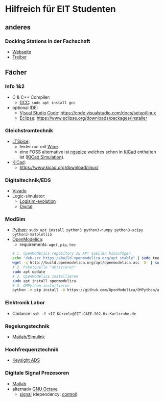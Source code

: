 # Hilfreich für EIT Studenten

## anderes

### Docking Stations in der Fachschaft

* [Webseite](https://i-tec.pro/de/produkt/u3hdmidvidock-3/)
* [Treiber](https://i-tec.cz/wp-content/uploads/man_dri/DisplayLink_Ubuntu.zip)

## Fächer

### Info 1&2
* C & C++ Compiler:
  * [GCC](https://gcc.gnu.org/): `sudo apt install gcc`
* optional IDE:
  *  [Visual Studio Code](https://code.visualstudio.com/): https://code.visualstudio.com/docs/setup/linux
  *  [Eclipse](https://www.eclipse.org/downloads/packages/): https://www.eclipse.org/downloads/packages/installer

### Gleichstromtechnik

* [LTSpice](https://www.analog.com/en/design-center/design-tools-and-calculators/ltspice-simulator.html):
  * leider nur mit [Wine](https://www.winehq.org/).
  * eine FOSS alternative ist [ngspice](https://ngspice.sourceforge.io/) welches schon in [KiCad](https://www.kicad.org/) enthalten ist ([KiCad Simulation](https://docs.kicad.org/7.0/de/eeschema/eeschema.html#simulator)).
* [KiCad](https://www.kicad.org/):
  * https://www.kicad.org/download/linux/

### Digitaltechnik/EDS

* [Vivado](https://www.xilinx.com/support/download.html)
* Logic-simulator:
  * [Logisim-evolution](https://github.com/logisim-evolution/logisim-evolution)
  * [Digital](https://github.com/hneemann/Digital)

### ModSim

* [Python](https://www.python.org/): `sudo apt install python3 python3-numpy python3-scipy python3-matplotlib`
* [OpenModelica](https://openmodelica.org/download/download-linux):
  * requirements: `wget`, `pip`, `tee`
  ```bash
  # 1. OpenModelica repository zu APT quellen hinzufügen
  echo "deb-src https://build.openmodelica.org/apt stable" | sudo tee -a /etc/apt/sources.list.d/openmodelica.list
  wget -q http://build.openmodelica.org/apt/openmodelica.asc -O- | sudo apt-key add -
  # 2. Paketquelle "aktivieren"
  sudo apt update
  # 3. OpenModelica installieren
  sudo apt install openmodelica
  # 4. OMPython installieren
  python -m pip install -U https://github.com/OpenModelica/OMPython/archive/master.zip
  ```

### Elektronik Labor

* Cadance: `ssh -Y <IZ Kürzel>@EIT-CAEE-S02.Hs-Karlsruhe.de`

### Regelungstechnik

* [Matlab/Simulink](https://de.mathworks.com/support/requirements/matlab-linux.html)

### Hochfrequenztechnik

* [Keysight ADS](https://www.keysight.com/de/de/lib/software-detail/computer-software/pathwave-advanced-design-system-ads-software-2212036/ads-2023-linux.html)

### Digitale Signal Prozesoren

* [Matlab](https://de.mathworks.com/support/requirements/matlab-linux.html)
* alternativ [GNU Octave](https://www.octave.org/)
  * [signal](https://gnu-octave.github.io/packages/signal/) (dependency: [control](https://gnu-octave.github.io/packages/control/))
